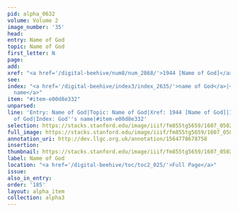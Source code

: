 ```yaml
---
pid: alpha_0632
volume: Volume 2
image_number: '35'
head:
entry: Name of God
topic: Name of God
first_letter: N
page:
add:
xref: "<a href='/digital-beehive/num8/num_2868/'>1944 [Name of God]</a>"
see:
index: "<a href='/digital-beehive/index3/index_2635/'>name of God</a>|<a href='/digital-beehive/index2/index_1607/'>God's
  name</a>"
item: "#item-e00d8e332"
unparsed:
line: 'Entry: Name of God|Topic: Name of God|Xref: 1944 [Name of God]|Index: name
  of God|Index: God''s name|#item-e00d8e332'
selection: https://stacks.stanford.edu/image/iiif/fm855tg5659/1607_0502/305,1365,3061,529/full/0/default.jpg
full_image: https://stacks.stanford.edu/image/iiif/fm855tg5659/1607_0502/full/full/0/default.jpg
annotation_uri: http://dev.llgc.org.uk/annotation/1564778678758
insertion:
thumbnail: https://stacks.stanford.edu/image/iiif/fm855tg5659/1607_0502/305,1365,600,180/250,/0/default.jpg
label: Name of God
location: "<a href='/digital-beehive/toc/toc2_025/'>Full Page</a>"
issue:
also_in_entry:
order: '185'
layout: alpha_item
collection: alpha3
---
```

